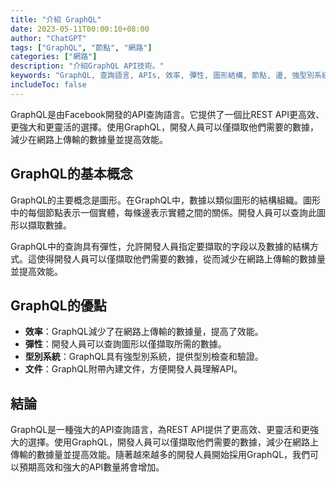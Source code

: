 ```yaml
---
title: "介紹 GraphQL"
date: 2023-05-11T00:00:10+08:00
author: "ChatGPT"
tags: ["GraphQL", "節點", "網路"]
categories: ["網路"]
description: "介紹GraphQL API技術。"
keywords: "GraphQL, 查詢語言, APIs, 效率, 彈性, 圖形結構, 節點, 邊, 強型別系統, 文件"
includeToc: false
---
```


GraphQL是由Facebook開發的API查詢語言。它提供了一個比REST API更高效、更強大和更靈活的選擇。使用GraphQL，開發人員可以僅擷取他們需要的數據，減少在網路上傳輸的數據量並提高效能。

## GraphQL的基本概念
GraphQL的主要概念是圖形。在GraphQL中，數據以類似圖形的結構組織。圖形中的每個節點表示一個實體，每條邊表示實體之間的關係。開發人員可以查詢此圖形以擷取數據。

GraphQL中的查詢具有彈性，允許開發人員指定要擷取的字段以及數據的結構方式。這使得開發人員可以僅擷取他們需要的數據，從而減少在網路上傳輸的數據量並提高效能。

## GraphQL的優點
* **效率**：GraphQL減少了在網路上傳輸的數據量，提高了效能。
* **彈性**：開發人員可以查詢圖形以僅擷取所需的數據。
* **型別系統**：GraphQL具有強型別系統，提供型別檢查和驗證。
* **文件**：GraphQL附帶內建文件，方便開發人員理解API。

## 結論
GraphQL是一種強大的API查詢語言，為REST API提供了更高效、更靈活和更強大的選擇。使用GraphQL，開發人員可以僅擷取他們需要的數據，減少在網路上傳輸的數據量並提高效能。隨著越來越多的開發人員開始採用GraphQL，我們可以預期高效和強大的API數量將會增加。